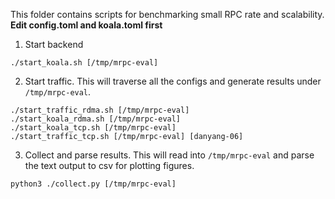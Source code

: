 This folder contains scripts for benchmarking small RPC rate and
scalability.
**Edit config.toml and koala.toml first**

1. Start backend
```
./start_koala.sh [/tmp/mrpc-eval]
```

2. Start traffic. This will traverse all the configs and generate
   results under `/tmp/mrpc-eval`.
```
./start_traffic_rdma.sh [/tmp/mrpc-eval]
./start_koala_rdma.sh [/tmp/mrpc-eval]
./start_koala_tcp.sh [/tmp/mrpc-eval]
./start_traffic_tcp.sh [/tmp/mrpc-eval] [danyang-06]
```

3. Collect and parse results. This will read into `/tmp/mrpc-eval` and
   parse the text output to csv for plotting figures.
```
python3 ./collect.py [/tmp/mrpc-eval]
```
